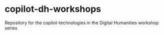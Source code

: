 # copilot-dh-workshops
Repository for the copilot-technologies in the Digital Humanities workshop series 
